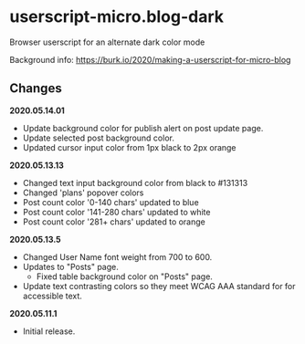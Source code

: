 # userscript-micro.blog-dark
Browser userscript for an alternate dark color mode


Background info: https://burk.io/2020/making-a-userscript-for-micro-blog

## Changes


**2020.05.14.01**
- Update background color for publish alert on post update page.
- Update selected post background color.
- Updated cursor input color from 1px black to 2px orange

**2020.05.13.13**
- Changed text input background color from black to #131313
- Changed 'plans' popover colors
- Post count color '0-140 chars' updated to blue
- Post count color '141-280 chars' updated to white
- Post count color '281+ chars' updated to orange

**2020.05.13.5**
- Changed User Name font weight from 700 to 600.
- Updates to "Posts" page.
    - Fixed table background color on "Posts" page.
- Update text contrasting colors so they meet WCAG AAA standard for for accessible text.

**2020.05.11.1**
- Initial release.
